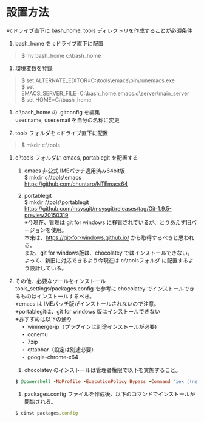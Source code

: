# 設置方法

※cドライブ直下に bash_home, tools ディレクトリを作成することが必須条件

1. bash_home を cドライブ直下に配置
>$ mv bash_home c:\bash_home

1. 環境変数を登録
>$ set ALTERNATE_EDITOR=C:\tools\emacs\bin\runemacs.exe  
>$ set EMACS_SERVER_FILE=C:\bash_home\.emacs.d\server\main_server  
>$ set HOME=C:\bash_home  

1. c:\bash_home の .gitconfig を編集  
user.name, user.email を自分の名称に変更

1. tools フォルダを cドライブ直下に配置  
>$ mkdir c:\tools

1. c:\tools フォルダに emacs, portablegit を配置する  

    1. emacs 非公式 IMEパッチ適用済み64bit版    
    $ mkdir c:\tools\emacs   
    https://github.com/chuntaro/NTEmacs64  

    1. portablegit  
    $ mkdir :\tools\portablegit   
    https://github.com/msysgit/msysgit/releases/tag/Git-1.9.5-preview20150319   
    ※今現在、管理は git for windows に移管されているが、とりあえず旧バージョンを使用。  
    本来は、https://git-for-windows.github.io/ から取得するべきと思われる。  
    また、git for windows版は、chocolatey ではインストールできない。  
    よって、新旧に対応できるよう今現在は c:\toolsフォルダ に配置するよう設計している。  

1. その他、必要なツールをインストール  
tools_settings/packages.config を参考に chocolatey でインストールできるものはインストールするべき。  
※emacs は IMEパッチ版がインストールされないので注意。  
※portablegitは、git for windows 版はインストールできない  
※おすすめは以下の通り  
　・ winmerge-jp（プラグインは別途インストールが必要)  
　・ conemu  
　・ 7zip  
　・ qttabbar（設定は別途必要）  
　・ google-chrome-x64  
    1. chocolatey のインストールは管理者権限で以下を実施すること。
    ```ruby
    $ @powershell -NoProfile -ExecutionPolicy Bypass -Command "iex ((new-object net.webclient).DownloadString('https://chocolatey.org/install.ps1'))" && SET PATH=%PATH%;%ALLUSERSPROFILE%\chocolatey\bin
    ```
    1. packages.config ファイルを作成後、以下のコマンドでインストールが開始される。
    ```ruby
    $ cinst packages.config  
    ```



